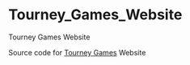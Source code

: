 # Tourney_Games_Website
Tourney Games Website 

Source code for [Tourney Games](https://tourneygamers.com) Website
